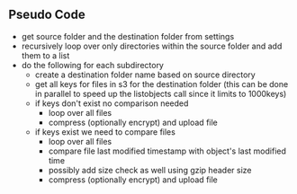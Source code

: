 ## Pseudo Code
- get source folder and the destination folder from settings
- recursively loop over only directories within the source folder and add them to a list
- do the following for each subdirectory
  - create a destination folder name based on source directory
  - get all keys for files in s3 for the destination folder (this can be done in parallel to speed up the listobjects call since it limits to 1000keys)
  - if keys don't exist no comparison needed
    - loop over all files
    - compress (optionally encrypt) and upload file
  - if keys exist we need to compare files
    - loop over all files
    - compare file last modified timestamp with object's last modified time
    - possibly add size check as well using gzip header size
    - compress (optionally encrypt) and upload file

